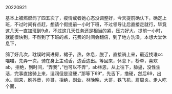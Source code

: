 20220921

基本上被燃燃鸽了四五次了，疫情或者她心态没调整好，今天提前确认下，确定上班，不过时间有点赶，想请个假提前一小时下班，不过领导让后直接走就行，毕竟这几天一直加班到9点，不过这几天任务还是相当的紧，压力好大，提前一小时，就能很快到，不然到了下班的点，花费的时间会翻倍，到了地方洗澡，本想大堂休息下，

鸽了好几次，耽误时间进房，裙子，热，休息，脱了，直接骑上来，最近找谁cc喵喵，先弄一次，骑在身上主动舌，边舌边出。等回来，休息下，榜单，喜欢ab，拒绝，到时间，“弄我”，”也可以不弄“，ab林恩，从上往下，舔逼，没性生活，完事直接骑上来，湿润但是没硬，”那等下69“，先舌下，撸硬，然后69，出水。回来，刷抖音，帅哥，拒绝，副业，林晚晚，大哥，铁飞机，肩周炎。走人吃个面，